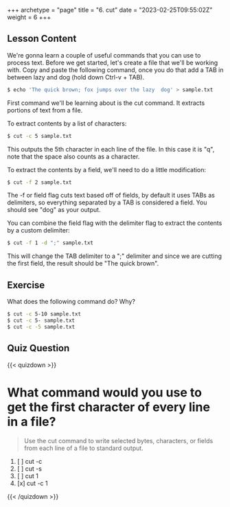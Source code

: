 +++
archetype = "page"
title = "6. cut"
date = "2023-02-25T09:55:02Z"
weight = 6
+++

## Lesson Content

We're gonna learn a couple of useful commands that you can use to process text. Before we get started, let's create a file that we'll be working with. Copy and paste the following command, once you do that add a TAB in between lazy and dog (hold down Ctrl-v + TAB).

```bash
$ echo 'The quick brown; fox jumps over the lazy  dog' > sample.txt
```

First command we'll be learning about is the cut command. It extracts portions of text from a file. 

To extract contents by a list of characters: 

```bash
$ cut -c 5 sample.txt
```

This outputs the 5th character in each line of the file. In this case it is "q", note that the space also counts as a character. 

To extract the contents by a field, we'll need to do a little modification: 

```bash
$ cut -f 2 sample.txt
```

The -f or field flag cuts text based off of fields, by default it uses TABs as delimiters, so everything separated by a TAB is considered a field. You should see "dog" as your output.

You can combine the field flag with the delimiter flag to extract the contents by a custom delimiter: 

```bash
$ cut -f 1 -d ";" sample.txt
```

This will change the TAB delimiter to a ";" delimiter and since we are cutting the first field, the result should be "The quick brown".

## Exercise

What does the following command do? Why?

```bash
$ cut -c 5-10 sample.txt
$ cut -c 5- sample.txt
$ cut -c -5 sample.txt
```

## Quiz Question

{{< quizdown >}}

# What command would you use to get the first character of every line in a file?

> Use the cut command to write selected bytes, characters, or fields from each line of a file to standard output. 

1. [ ] cut -c
2. [ ] cut -s
3. [ ] cut 1
4. [x] cut -c 1 

{{< /quizdown >}}
